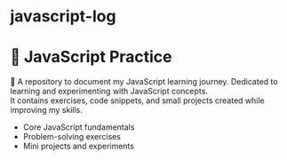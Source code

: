 # javascript-log
# 📘 JavaScript Practice

📌 A repository to document my JavaScript learning journey.
Dedicated to learning and experimenting with JavaScript concepts.  
It contains exercises, code snippets, and small projects created while improving my skills.

- Core JavaScript fundamentals  
- Problem-solving exercises  
- Mini projects and experiments  



